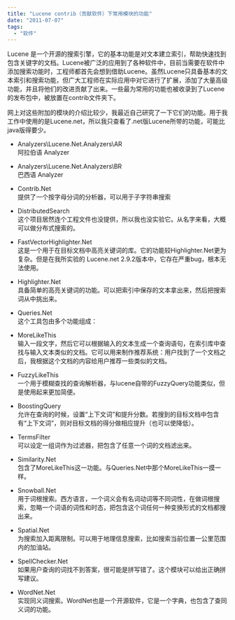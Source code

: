 ```yaml
---
title: "Lucene contrib（贡献软件）下常用模块的功能"
date: "2011-07-07"
tags: 
  - "软件"
---
```


Lucene 是一个开源的搜索引擎，它的基本功能是对文本建立索引，帮助快速找到包含关键字的文档。Lucene被广泛的应用到了各种软件中，目前当需要在软件中添加搜索功能时，工程师都首先会想到借助Lucene。虽然Lucene只具备基本的文本索引和搜索功能，但广大工程师在实际应用中对它进行了扩展，添加了大量高级功能，并且将他们的改进贡献了出来。一些最为常用的功能也被收录到了Lucene的发布包中，被放置在contrib文件夹下。

网上对这些附加的模块的介绍比较少，我最近自己研究了一下它们的功能。用于我工作中使用的是Lucene.net，所以我只查看了.net版Lucene所带的功能，可能比java版得要少。

- Analyzers\\Lucene.Net.Analyzers\\AR  
    阿拉伯语 Analyzer
- Analyzers\\Lucene.Net.Analyzers\\BR  
    巴西语 Analyzer
- Contrib.Net  
    提供了一个按字母分词的分析器，可以用于子字符串搜索
- DistributedSearch  
    这个项目居然连个工程文件也没提供，所以我也没实验它。从名字来看，大概可以做分布式搜索的。
- FastVectorHighlighter.Net  
    这是一个用于在目标文档中高亮关键词的库。它的功能较Highlighter.Net更为复杂。但是在我所实验的 Lucene.net 2.9.2版本中，它存在严重bug，根本无法使用。
- Highlighter.Net  
    具备简单的高亮关键词的功能。可以把索引中保存的文本拿出来，然后把搜索词从中挑出来。
- Queries.Net  
    这个工具包由多个功能组成：

- MoreLikeThis  
    输入一段文字，然后它可以根据输入的文本生成一个查询语句，在索引库中查找与输入文本类似的文档。它可以用来制作推荐系统：用户找到了一个文档之后，我根据这个文档的内容给用户推荐一些类似的文档。
- FuzzyLikeThis  
    一个用于模糊查找的查询解析器，与lucene自带的FuzzyQuery功能类似，但是使用起来更加简便。
- BoostingQuery  
    允许在查询的时候，设置“上下文词”和提升分数。若搜到的目标文档中包含有“上下文词”，则对目标文档的得分做相应提升（也可以使降低）。
- TermsFilter  
    可以设定一组词作为过滤器，把包含了任意一个词的文档滤出来。

- Similarity.Net  
    包含了MoreLikeThis这一功能。与Queries.Net中那个MoreLikeThis一摸一样。  
    
- Snowball.Net  
    用于词根搜索。西方语言，一个词义会有名词动词等不同词性，在做词根搜索，忽略一个词语的词性和时态，把包含这个词任何一种变换形式的文档都搜出来。
- Spatial.Net  
    为搜索加入距离限制。可以用于地理信息搜索，比如搜索当前位置一公里范围内的加油站。
- SpellChecker.Net  
    如果用户查询的词找不到答案，很可能是拼写错了。这个模块可以给出正确拼写建议。
- WordNet.Net  
    实现同义词搜索。WordNet也是一个开源软件，它是一个字典，也包含了查同义词的功能。
